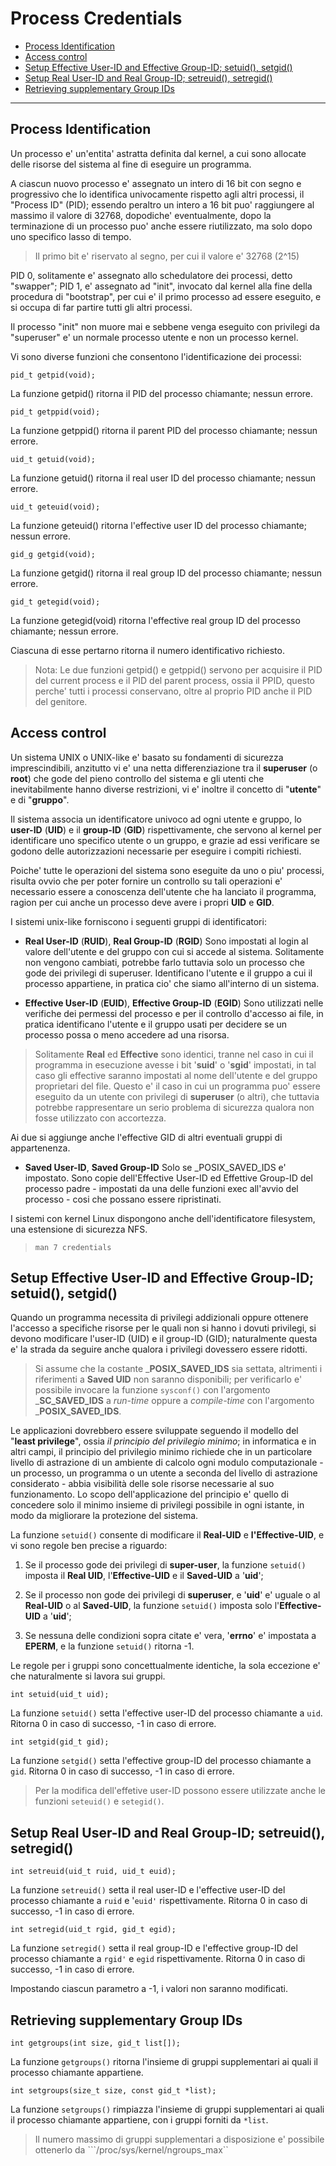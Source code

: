 # Process Credentials

* [Process Identification](#headPC1)
* [Access control](#headPC2)
* [Setup Effective User-ID and Effective Group-ID; setuid(), setgid()](#headPC3)
* [Setup Real User-ID and Real Group-ID; setreuid(), setregid()](#headPC4)
* [Retrieving supplementary Group IDs](#headPC5)

---

## <a name="headPC1"></a>Process Identification

Un processo e' un'entita' astratta definita dal kernel, a cui sono allocate 
delle risorse del sistema al fine di eseguire un programma.

A ciascun nuovo processo e' assegnato un intero di 16 bit con segno e 
progressivo che lo identifica univocamente rispetto agli altri processi, il 
"Process ID" (PID); essendo peraltro un intero a 16 bit puo' raggiungere al 
massimo il valore di 32768, dopodiche' eventualmente, dopo la terminazione di un
processo puo' anche  essere riutilizzato, ma solo dopo uno specifico lasso di 
tempo.

> Il primo bit e' riservato al segno, per cui il valore e' 32768 (2^15)

PID 0, solitamente e' assegnato allo schedulatore dei processi, detto "swapper";
PID 1, e' assegnato ad "init", invocato dal kernel alla fine della procedura di 
"bootstrap", per cui e' il primo processo ad essere eseguito, e si occupa di 
far partire tutti gli altri processi. 

Il processo "init" non muore mai e sebbene venga eseguito con privilegi da 
"superuser" e' un normale processo utente e non un processo kernel.

Vi sono diverse funzioni che consentono l'identificazione dei processi:

`pid_t getpid(void);`

La funzione getpid() ritorna il PID del processo chiamante; nessun errore.

`pid_t getppid(void);`

La funzione getppid() ritorna il parent PID del processo chiamante; nessun 
errore.

`uid_t getuid(void);`

La funzione getuid() ritorna il real user ID del processo chiamante; nessun 
errore.

`uid_t geteuid(void);`

La funzione geteuid() ritorna l'effective user ID del processo chiamante; 
nessun errore.

`gid_g getgid(void);`

La funzione getgid() ritorna il real group ID del processo chiamante; nessun 
errore.

`gid_t getegid(void);`

La funzione getegid(void) ritorna l'effective real group ID del processo 
chiamante; nessun errore.

Ciascuna di esse pertarno ritorna il numero identificativo richiesto.

> Nota: Le due funzioni getpid() e getppid() servono per acquisire il PID del 
> current process e il PID del parent process, ossia il PPID, questo perche' 
> tutti i processi conservano, oltre al proprio PID anche il PID del genitore.

## <a name="headPC2"></a>Access control

Un sistema UNIX o UNIX-like e' basato su fondamenti di sicurezza 
imprescindibili, anzitutto vi e' una netta differenziazione tra il __superuser__
(o __root__) che gode del pieno controllo del sistema e gli utenti che 
inevitabilmente hanno diverse restrizioni, vi e' inoltre il concetto di 
"__utente__" e di "__gruppo__".

Il sistema associa un identificatore univoco ad ogni utente e gruppo, 
lo __user-ID__ (__UID__) e il __group-ID__ (__GID__) rispettivamente, che 
servono al kernel per identificare uno specifico utente o un gruppo, e grazie 
ad essi verificare se godono delle autorizzazioni necessarie per eseguire i 
compiti richiesti.

Poiche' tutte le operazioni del sistema sono eseguite da uno o piu' processi,
risulta ovvio che per poter fornire un controllo su tali operazioni e' 
necessario essere a conoscenza dell'utente che ha lanciato il programma, ragion
per cui anche un processo deve avere i propri __UID__ e __GID__.

I sistemi unix-like forniscono i seguenti gruppi di identificatori:

* __Real User-ID__ (__RUID__), __Real Group-ID__ (__RGID__)
Sono impostati al login al valore dell'utente e del gruppo con cui si accede al 
sistema. Solitamente non vengono cambiati, potrebbe farlo tuttavia solo un 
processo che gode dei privilegi di superuser. 
Identificano l'utente e il gruppo a cui il processo appartiene, in pratica cio'
che siamo all'interno di un sistema.

* __Effective User-ID__ (__EUID__), __Effective Group-ID__ (__EGID__)
Sono utilizzati nelle verifiche dei permessi del processo e per il controllo 
d'accesso ai file, in pratica identificano l'utente e il gruppo usati per 
decidere se un processo possa o meno accedere ad una risorsa.

> Solitamente __Real__ ed __Effective__ sono identici, tranne nel caso in cui 
> il programma in esecuzione avesse i bit '__suid__' o '__sgid__' impostati, in 
> tal caso gli effective saranno impostati al nome dell'utente e del gruppo 
> proprietari del file. Questo e' il caso in cui un programma puo' essere 
> eseguito da un utente con privilegi di __superuser__ (o altri), che tuttavia 
> potrebbe rappresentare un serio problema di sicurezza qualora non fosse
> utilizzato con accortezza.
              
Ai due si aggiunge anche l'effective GID di altri eventuali gruppi di 
appartenenza.

* __Saved User-ID__, __Saved Group-ID__
Solo se _POSIX_SAVED_IDS e' impostato.
Sono copie dell'Effective User-ID ed Effettive Group-ID del processo padre - 
impostati da una delle funzioni exec all'avvio del processo - cosi che possano
essere ripristinati.

I sistemi con kernel Linux dispongono anche dell'identificatore filesystem, una
estensione di sicurezza NFS.

> `man 7 credentials`

## <a name="headPC3"></a>Setup Effective User-ID and Effective Group-ID; setuid(), setgid()

Quando un programma necessita di privilegi addizionali oppure ottenere l'accesso
a specifiche risorse per le quali non si hanno i dovuti privilegi, si devono 
modificare l'user-ID (UID) e il group-ID (GID); naturalmente questa e' la strada
da seguire anche qualora i privilegi dovessero essere ridotti.

> Si assume che la costante ___POSIX_SAVED_IDS__ sia settata, altrimenti
> i riferimenti a __Saved UID__ non saranno disponibili; per verificarlo e' 
> possibile invocare la funzione `sysconf()` con l'argomento ___SC_SAVED_IDS__ 
> a _run-time_ oppure a _compile-time_ con l'argomento ___POSIX_SAVED_IDS__.

Le applicazioni dovrebbero essere sviluppate seguendo il modello del 
"__least privilege__", ossia _il principio del privilegio minimo_; 
in informatica e in altri campi, il principio del privilegio minimo richiede 
che in un particolare livello di astrazione di un ambiente di calcolo ogni modulo 
computazionale - un processo, un programma o un utente a seconda del livello di 
astrazione considerato - abbia visibilità delle sole risorse necessarie al suo 
funzionamento. Lo scopo dell'applicazione del principio e' quello di concedere 
solo il minimo insieme di privilegi possibile in ogni istante, in modo da 
migliorare la protezione del sistema.

La funzione `setuid()` consente di modificare il __Real-UID__ e 
__l'Effective-UID__, e vi sono regole ben precise a riguardo:

1. Se il processo gode dei privilegi di __super-user__, la funzione `setuid()` 
imposta il __Real UID__, l'__Effective-UID__ e il __Saved-UID__ a '__uid__';

2. Se il processo non gode dei privilegi di __superuser__, e '__uid__' e' uguale 
o al __Real-UID__ o al __Saved-UID__, la funzione `setuid()` imposta solo 
l'__Effective-UID__ a '__uid__';
  
3. Se nessuna delle condizioni sopra citate e' vera, '__errno__' e' impostata
a __EPERM__, e la funzione `setuid()` ritorna -1.

Le regole per i gruppi sono concettualmente identiche, la sola eccezione e' che
naturalmente si lavora sui gruppi.

```int setuid(uid_t uid);```

La funzione `setuid()` setta l'effective user-ID del processo chiamante a `uid`.
Ritorna 0 in caso di successo, -1 in caso di errore.
            
```int setgid(gid_t gid);```

La funzione `setgid()` setta l'effective group-ID del processo chiamante a `gid`.
Ritorna 0 in caso di successo, -1 in caso di errore.

> Per la modifica dell'effetive user-ID possono essere utilizzate anche le
> funzioni `seteuid()` e `setegid()`.

## <a name="headPC4"></a>Setup Real User-ID and Real Group-ID; setreuid(), setregid()

```int setreuid(uid_t ruid, uid_t euid);```

La funzione `setreuid()` setta il real user-ID e l'effective user-ID del 
processo chiamante a `ruid` e '`euid'` rispettivamente. Ritorna 0 in caso di 
successo, -1 in caso di errore.

```int setregid(uid_t rgid, gid_t egid);```

La funzione `setregid()` setta il real group-ID e l'effective group-ID del
processo chiamante a `rgid'` e `egid` rispettivamente. Ritorna 0 in caso di 
successo, -1 in caso di errore.

Impostando ciascun parametro a -1, i valori non saranno modificati.

## <a name="headPC5"></a>Retrieving supplementary Group IDs

```int getgroups(int size, gid_t list[]);```

La funzione `getgroups()` ritorna l'insieme di gruppi supplementari ai quali il
processo chiamante appartiene.

```int setgroups(size_t size, const gid_t *list);```

La funzione `setgroups()` rimpiazza l'insieme di gruppi supplementari ai quali 
il processo chiamante appartiene, con i gruppi forniti da ```*list```.

> Il numero massimo di gruppi supplementari a disposizione e' possibile 
> ottenerlo da ```/proc/sys/kernel/ngroups_max``
